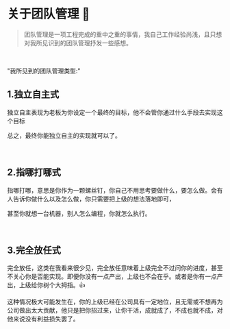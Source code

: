 
# 关于团队管理 🤔

> 团队管理是一项工程完成的重中之重的事情，我自己工作经验尚浅，且只想对我所见识到的团队管理抒发一些感想。

<br/>

"我所见到的团队管理类型:"

## 1.独立自主式
独立自主表现为老板为你设定一个最终的目标，他不会管你通过什么手段去实现这个目标

总之，最终你能独立自主的实现就可以了。

<br/>

## 2.指哪打哪式
指哪打哪，意思是你作为一颗螺丝钉，你自己不用思考要做什么，要怎么做。会有人告诉你做什么以及怎么做，你只需要把上级的想法落地即可，

甚至你就想一台机器，别人怎么编程，你就怎么执行。

<br/>

## 3.完全放任式
完全放任，这类在我看来很少见，完全放任意味着上级完全不过问你的进度，甚至不关心你是否能实现。即便你没有一点产出，上级也不会在乎。或者是你有一点产出，上级给你树个大拇指。👍

这种情况极大可能发生在，你的上级已经在公司具有一定地位，且无需或不想再为公司做出太大贡献，他只是把你招过来，让你干活，成就成了，不成也就不成，对他来说没有利益损失罢了。

